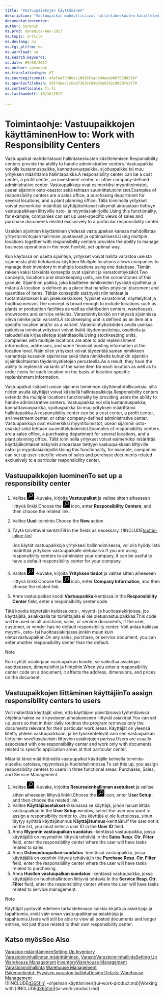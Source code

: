 ```yaml
---
title: "Vastuupaikkojen käyttäminen"
description: "Vastuupaikat mahdollistavat hallintakeskusten käsittelemisen. Vastuupaikka voi olla kustannuspaikka, kannattavuuspaikka, sijoituspaikka tai muu yrityksen määrittämä hallintapaikka."
documentationcenter: 
author: SorenGP
ms.prod: dynamics-nav-2017
ms.topic: article
ms.devlang: na
ms.tgt_pltfrm: na
ms.workload: na
ms.search.keywords: 
ms.date: 09/08/2017
ms.author: sgroespe
ms.translationtype: HT
ms.sourcegitcommit: 4fefaef7380ac10836fcac404eea006f55d8556f
ms.openlocfilehash: d857daec1c6ab73639783e03e6592c0958fe2f70
ms.contentlocale: fi-fi
ms.lasthandoff: 10/16/2017

---
```

# <a name="how-to-work-with-responsibility-centers"></a><span data-ttu-id="832c9-104">Toimintaohje: Vastuupaikkojen käyttäminen</span><span class="sxs-lookup"><span data-stu-id="832c9-104">How to: Work with Responsibility Centers</span></span>
<span data-ttu-id="832c9-105">Vastuupaikat mahdollistavat hallintakeskusten käsittelemisen.</span><span class="sxs-lookup"><span data-stu-id="832c9-105">Responsibility centers provide the ability to handle administrative centers.</span></span> <span data-ttu-id="832c9-106">Vastuupaikka voi olla kustannuspaikka, kannattavuuspaikka, sijoituspaikka tai muu yrityksen määrittämä hallintapaikka.</span><span class="sxs-lookup"><span data-stu-id="832c9-106">A responsibility center can be a cost center, a profit center, an investment center, or other company-defined administrative center.</span></span> <span data-ttu-id="832c9-107">Vastuupaikkoja ovat esimerkiksi myyntitoimistot, usean sijainnin osto-osastot sekä tehtaan suunnittelutoimistot.</span><span class="sxs-lookup"><span data-stu-id="832c9-107">Examples of responsibility centers are a sales office, a purchasing department for several locations, and a plant planning office.</span></span> <span data-ttu-id="832c9-108">Tällä toiminolla yritykset voivat esimerkiksi määrittää käyttäjäkohtaiset näkymät ainoastaan tiettyyn vastuupaikkaan liittyville osto- ja myyntiasiakirjoille.</span><span class="sxs-lookup"><span data-stu-id="832c9-108">Using this functionality, for example, companies can set up user-specific views of sales and purchase documents related exclusively to a particular responsibility center.</span></span>  

<span data-ttu-id="832c9-109">Useiden sijaintien käyttäminen yhdessä vastuupaikan kanssa mahdollistaa yritystoimintojaan hallinnan joustavasti ja optimaalisesti.</span><span class="sxs-lookup"><span data-stu-id="832c9-109">Using multiple locations together with responsibility centers provides the ability to manage business operations in the most flexible, yet optimal way.</span></span>

<span data-ttu-id="832c9-110">Kun käytössä on useita sijainteja, yritykset voivat hallita varastoa useista sijanneista yhtä tietokantaa käyttäen.</span><span class="sxs-lookup"><span data-stu-id="832c9-110">Multiple locations allows companies to manage their inventory in multiple locations using one database.</span></span> <span data-ttu-id="832c9-111">Tämän rakeen kaksi tärkeintä konseptia ovat sijainnit ja varastointiyksiköt.</span><span class="sxs-lookup"><span data-stu-id="832c9-111">Two concepts, locations and stockkeeping units, are the cornerstones of this granule.</span></span> <span data-ttu-id="832c9-112">Sijainti on paikka, joka käsittelee nimikkeiden fyysistä sijoittelua ja määriä.</span><span class="sxs-lookup"><span data-stu-id="832c9-112">A location is defined as a place that handles physical placement and quantities of items.</span></span> <span data-ttu-id="832c9-113">Tähän konseptiin sisältyvät niin tehtaat ja tuotantolaitokset kuin jakelukeskukset, fyysiset varastoinnit, näyttelytilat ja huoltoajoneuvot.</span><span class="sxs-lookup"><span data-stu-id="832c9-113">The concept is broad enough to include locations such as plants or production facilities as well as distribution centers, warehouses, showrooms and service vehicles.</span></span> <span data-ttu-id="832c9-114">Varastointiyksikkö on tietyssä sijainnissa oleva nimike ja/tai variantti.</span><span class="sxs-lookup"><span data-stu-id="832c9-114">A stockkeeping unit is defined as an item at a specific location and/or as a variant.</span></span> <span data-ttu-id="832c9-115">Varastointiyksiköiden avulla useissa paikoissa toimivat yritykset voivat lisätä täydennystietoja, osoitteita ja taloudellisia kirjaustietoja sijaintitasolla.</span><span class="sxs-lookup"><span data-stu-id="832c9-115">Using stockkeeping units, companies with multiple locations are able to add replenishment information, addresses, and some financial posting information at the location level.</span></span> <span data-ttu-id="832c9-116">Näin ollen yritykset voivat täydentää saman nimikkeen variantteja kussakin sijainnissa sekä tilata nimikkeitä kuhunkin sijaintiin sijaintikohtaisten täydennystietojen perusteella.</span><span class="sxs-lookup"><span data-stu-id="832c9-116">As a result, they have the ability to replenish variants of the same item for each location as well as to order items for each location on the basis of location-specific replenishment information.</span></span>  

<span data-ttu-id="832c9-117">Vastuupaikat lisäävät usean sijainnin toiminnon käyttömahdollisuuksia, sillä niiden avulla käyttäjät voivat käsitellä hallintapaikkoja.</span><span class="sxs-lookup"><span data-stu-id="832c9-117">Responsibility centers extends the multiple locations functionality by providing users the ability to handle administrative centers.</span></span> <span data-ttu-id="832c9-118">Vastuupaikka voi olla kustannuspaikka, kannattavuuspaikka, sijoituspaikka tai muu yrityksen määrittämä hallintapaikka.</span><span class="sxs-lookup"><span data-stu-id="832c9-118">A responsibility center can be a cost center, a profit center, an investment center, or other company-defined administrative center.</span></span> <span data-ttu-id="832c9-119">Vastuupaikkoja ovat esimerkiksi myyntitoimistot, usean sijainnin osto-osastot sekä tehtaan suunnittelutoimistot.</span><span class="sxs-lookup"><span data-stu-id="832c9-119">Examples of responsibility centers are a sales office, a purchasing department for several locations, and a plant planning office.</span></span> <span data-ttu-id="832c9-120">Tällä toiminolla yritykset voivat esimerkiksi määrittää käyttäjäkohtaiset näkymät ainoastaan tiettyyn vastuupaikkaan liittyville osto- ja myyntiasiakirjoille.</span><span class="sxs-lookup"><span data-stu-id="832c9-120">Using this functionality, for example, companies can set up user-specific views of sales and purchase documents related exclusively to a particular responsibility center.</span></span>

## <a name="to-set-up-a-responsibility-center"></a><span data-ttu-id="832c9-121">Vastuupaikkojen luominen</span><span class="sxs-lookup"><span data-stu-id="832c9-121">To set up a responsibility center</span></span>  
1.  <span data-ttu-id="832c9-122">Valitse ![Etsi sivu tai raportti](media/ui-search/search_small.png "Etsi sivu tai raportti -kuvake") -kuvake, kirjoita **Vastuupaikat** ja valitse sitten aiheeseen liittyvä linkki.</span><span class="sxs-lookup"><span data-stu-id="832c9-122">Choose the ![Search for Page or Report](media/ui-search/search_small.png "Search for Page or Report icon") icon, enter **Responsibility Centers**, and then choose the related link.</span></span>  
2.  <span data-ttu-id="832c9-123">Valitse **Uusi**-toiminto.</span><span class="sxs-lookup"><span data-stu-id="832c9-123">Choose the **New** action.</span></span>  
3.  <span data-ttu-id="832c9-124">Täytä tarvittavat kentät.</span><span class="sxs-lookup"><span data-stu-id="832c9-124">Fill in the fields as necessary.</span></span> [!INCLUDE[tooltip-inline-tip](includes/tooltip-inline-tip_md.md)]  

    <span data-ttu-id="832c9-125">Jos käytät vastuupaikkoja yrityksesi hallinnoimisessa, voi olla hyödyllistä määrittää yrityksen vastuupaikalle oletusarvo.</span><span class="sxs-lookup"><span data-stu-id="832c9-125">If you are using responsibility centers to administer your company, it can be useful to have a default responsibility center for your company.</span></span>
4. <span data-ttu-id="832c9-126">Valitse ![Etsi sivu tai raportti](media/ui-search/search_small.png "Etsi sivu tai raportti -kuvake") -kuvake, kirjoita **Yrityksen tiedot** ja valitse sitten aiheeseen liittyvä linkki.</span><span class="sxs-lookup"><span data-stu-id="832c9-126">Choose the ![Search for Page or Report](media/ui-search/search_small.png "Search for Page or Report icon") icon, enter **Company Information**, and then choose the related link.</span></span>
5. <span data-ttu-id="832c9-127">Anna vastuupaikan koodi **Vastuupaikka**-kentässä.</span><span class="sxs-lookup"><span data-stu-id="832c9-127">In the **Responsibility Center** field, enter a responsibility center code.</span></span>

<span data-ttu-id="832c9-128">Tätä koodia käytetään kaikissa osto-, myynti- ja huoltoasiakirjoissa, jos käyttäjällä, asiakkaalla tai toimittajalla ei ole oletusvastuupaikkaa.</span><span class="sxs-lookup"><span data-stu-id="832c9-128">This code will be used on all purchase, sales, or service documents, if the user, customer, or vendor has no default responsibility center.</span></span> <span data-ttu-id="832c9-129">Voit antaa kaikissa myynti-, osto- tai huoltoasiakirjassa jonkin muun kuin oletusvastuupaikan.</span><span class="sxs-lookup"><span data-stu-id="832c9-129">On any sales, purchase, or service document, you can enter another responsibility center than the default.</span></span>

> [!NOTE]  
>  <span data-ttu-id="832c9-130">Kun syötät asiakirjaan vastuupaikan koodin, se vaikuttaa asiakirjan osoitteeseen, dimensioihin ja hintoihin.</span><span class="sxs-lookup"><span data-stu-id="832c9-130">When you enter a responsibility center code on a document, it affects the address, dimensions, and prices on the document.</span></span>  

## <a name="to-assign-responsibility-centers-to-users"></a><span data-ttu-id="832c9-131">Vastuupaikkojen liittäminen käyttäjiin</span><span class="sxs-lookup"><span data-stu-id="832c9-131">To assign responsibility centers to users</span></span>  
<span data-ttu-id="832c9-132">Voit määrittää käyttäjät siten, että käyttäjien päivittäisissä työtehtävissä ohjelma hakee vain kyseiseen aihealueeseen liittyvät asiakirjat.</span><span class="sxs-lookup"><span data-stu-id="832c9-132">You can set up users so that in their daily routines the program retrieves only the documents relevant for their particular work areas.</span></span> <span data-ttu-id="832c9-133">Käyttäjät on yleensä liitetty yhteen vastuupaikkaan, ja he työskentelevät vain sen vastuupaikan tiettyihin sovellusalueisiin liittyvien asiakirjojen parissa.</span><span class="sxs-lookup"><span data-stu-id="832c9-133">Users are usually associated with one responsibility center and work only with documents related to specific application areas at that particular center.</span></span>  

<span data-ttu-id="832c9-134">Määritä tämä määrittämällä vastuupaikat käyttäjille kolmella toiminta-alueella: ostoissa, myynnissä ja huoltohallinnossa.</span><span class="sxs-lookup"><span data-stu-id="832c9-134">To set this up, you assign responsibility centers to users in three functional areas: Purchases, Sales, and Service Management.</span></span>  

1.  <span data-ttu-id="832c9-135">Valitse ![Etsi sivu tai raportti](media/ui-search/search_small.png "") -kuvake, kirjoitta **Resurssienhallinnan asetukset** ja valitse sitten aiheeseen liittyvä linkki.</span><span class="sxs-lookup"><span data-stu-id="832c9-135">Choose the ![Search for Page or Report](media/ui-search/search_small.png "Search for Page or Report icon") icon, enter **User Setup**, and then choose the related link.</span></span>  
2.  <span data-ttu-id="832c9-136">Valitse **Käyttäjäasetukset**-ikkunassa se käyttäjä, johon haluat liittää vastuupaikan.</span><span class="sxs-lookup"><span data-stu-id="832c9-136">In the **User Setup** window, select the user you want to assign a responsibility center to.</span></span> <span data-ttu-id="832c9-137">Jos käyttäjä ei ole luettelossa, sinun täytyy syöttää käyttäjätunnus **Käyttäjätunnus**-kenttään.</span><span class="sxs-lookup"><span data-stu-id="832c9-137">If the user not is on the list, you must enter a user ID in the **User ID** field.</span></span>  
3.  <span data-ttu-id="832c9-138">Anna **Myynnin vastuupaikan suodatus** -kentässä vastuupaikka, jossa käyttäjällä on myynteihin liittyviä tehtäviä.</span><span class="sxs-lookup"><span data-stu-id="832c9-138">In the **Sales Resp. Ctr. Filter** field, enter the responsibility center where the user will have tasks related to sales.</span></span>  
4.  <span data-ttu-id="832c9-139">Anna **Ostovastuupaikan suodatus** -kentässä vastuupaikka, jossa käyttäjällä on ostoihin liittyviä tehtäviä.</span><span class="sxs-lookup"><span data-stu-id="832c9-139">In the **Purchase Resp. Ctr. Filter** field, enter the responsibility center where the user will have tasks related to purchasing.</span></span>  
5.  <span data-ttu-id="832c9-140">Anna **Huollon vastuupaikan suodatus** -kentässä vastuupaikka, jossa käyttäjällä on huoltohallintoon liittyviä tehtäviä.</span><span class="sxs-lookup"><span data-stu-id="832c9-140">In the **Service Resp. Ctr. Filter** field, enter the responsibility center where the user will have tasks related to service management.</span></span>  

> [!NOTE]  
>  <span data-ttu-id="832c9-141">Käyttäjät pystyvät edelleen tarkastelemaan kaikkia kirjattuja asiakirjoja ja tapahtumia, eivät vain oman vastuupaikkansa asiakirjoja ja tapahtumia.</span><span class="sxs-lookup"><span data-stu-id="832c9-141">Users will still be able to view all posted documents and ledger entries, not just those related to their own responsibility center.</span></span>

## <a name="see-also"></a><span data-ttu-id="832c9-142">Katso myös</span><span class="sxs-lookup"><span data-stu-id="832c9-142">See Also</span></span>  
[<span data-ttu-id="832c9-143">Varaston määrittäminen</span><span class="sxs-lookup"><span data-stu-id="832c9-143">Setting Up Inventory</span></span>](inventory-setup-inventory.md)  
<span data-ttu-id="832c9-144">[Varastoinninhallinnan määrittäminen.](warehouse-setup-warehouse.md)
[Varasto](inventory-manage-inventory.md)[Varastoinninhallinta](warehouse-manage-warehouse.md)</span><span class="sxs-lookup"><span data-stu-id="832c9-144">[Setting Up Warehouse Management](warehouse-setup-warehouse.md)
[Inventory](inventory-manage-inventory.md)[Warehouse Management](warehouse-manage-warehouse.md)</span></span>  
<span data-ttu-id="832c9-145">[Varastoinninhallinta](warehouse-manage-warehouse.md)  </span><span class="sxs-lookup"><span data-stu-id="832c9-145">[Warehouse Management](warehouse-manage-warehouse.md)  </span></span>  
[<span data-ttu-id="832c9-146">Rakennetiedot: Fyysisen varaston hallinta</span><span class="sxs-lookup"><span data-stu-id="832c9-146">Design Details: Warehouse Management</span></span>](design-details-warehouse-management.md)  
<span data-ttu-id="832c9-147">[[!INCLUDE[d365fin](includes/d365fin_md.md)] -ohjelman käyttäminen](ui-work-product.md)</span><span class="sxs-lookup"><span data-stu-id="832c9-147">[Working with [!INCLUDE[d365fin](includes/d365fin_md.md)]](ui-work-product.md)</span></span>

